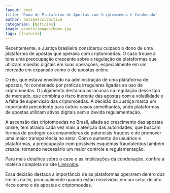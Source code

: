 ```yaml
---
layout: post
title: 'Dono de Plataforma de Apostas com Criptomoedas é Condenado'
author: antibetcollective
categories: [Notícias]
image: assets/images/home.jpg
tags: [featured]
---
```


Recentemente, a Justiça brasileira considerou culpado o dono de uma plataforma de apostas que operava com criptomoedas. O caso trouxe à tona uma preocupação crescente sobre a regulação de plataformas que utilizam moedas digitais em suas operações, especialmente em um mercado em expansão como o de apostas online.

O réu, que estava envolvido na administração de uma plataforma de apostas, foi condenado por práticas irregulares ligadas ao uso de criptomoedas. O julgamento destacou as lacunas na regulação desse tipo de mercado, que combina o risco inerente das apostas com a volatilidade e a falta de supervisão das criptomoedas. A decisão da Justiça marca um importante precedente para outros casos semelhantes, onde plataformas de apostas utilizam ativos digitais sem a devida regulamentação.

A ascensão das criptomoedas no Brasil, aliada ao crescimento das apostas online, tem atraído cada vez mais a atenção das autoridades, que buscam formas de proteger os consumidores de potenciais fraudes e de promover uma maior transparência no setor. Com o aumento de usuários e plataformas, a preocupação com possíveis esquemas fraudulentos também cresce, tornando necessário um maior controle e regulamentação.

Para mais detalhes sobre o caso e as implicações da condenação, confira a matéria completa no site [Livecoins](https://livecoins.com.br/dono-de-bet-que-operava-criptomoeda-e-considerado-culpado-pela-justica/). 

Essa decisão destaca a importância de as plataformas operarem dentro dos limites da lei, principalmente quando estão envolvidas em um setor de alto risco como o de apostas e criptomoedas.